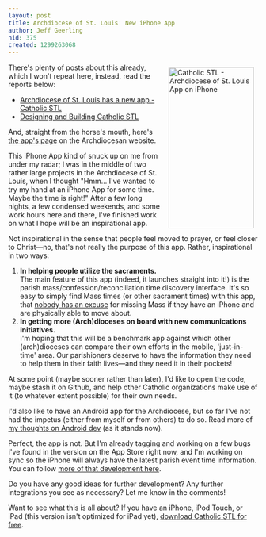 ```yaml
---
layout: post
title: Archdiocese of St. Louis' New iPhone App
author: Jeff Geerling
nid: 375
created: 1299263068
---
```

<p><img src="http://www.opensourcecatholic.com/sites/opensourcecatholic.com/files/user-uploads/oscatholic/iphone-4-hires.jpg" alt="Catholic STL - Archdiocese of St. Louis App on iPhone" width="172" height="325" style="float: right; margin: 8px;" />There's plenty of posts about this already, which I won't repeat here, instead, read the reports below:</p><ul><li><a href="http://www.lifeisaprayer.com/blog/2011/archdiocese-st-louis-has-a-new">Archdiocese of St. Louis has a new app - Catholic STL</a></li><li><a href="http://archstldev.com/story/2011/designing-and-buildi">Designing and Building Catholic STL</a></li></ul><p>And, straight from the horse's mouth, here's <a href="http://archstl.org/mobile-app">the app's page</a> on the Archdiocesan website.</p><p>This iPhone App kind of snuck up on me from under my radar; I was in the middle of two rather large projects in the Archdiocese of St. Louis, when I thought "Hmm... I've wanted to try my hand at an iPhone App for some time. Maybe the time is right!" After a few long nights, a few condensed weekends, and some work hours here and there, I've finished work on what I hope will be an inspirational app.</p><p>Not inspirational in the sense that people feel moved to prayer, or feel closer to Christ—no, that's not really the purpose of this app. Rather, inspirational in two ways:</p><ol><li><strong>In helping people utilize the sacraments.</strong><br />The main feature of this app (indeed, it launches straight into it!) is the parish mass/confession/reconciliation time discovery interface. It's so easy to simply find Mass times (or other sacrament times) with this app, that <a href="http://stlouisreview.com/article/2011-03-02/cross-go-mass-sunday">nobody has an excuse</a> for missing Mass if they have an iPhone and are physically able to move about.</li><li><strong>In getting more (Arch)dioceses on board with new communications initiatives.</strong><br />I'm hoping that this will be a benchmark app against which other (arch)dioceses can compare their own efforts in the mobile, 'just-in-time' area. Our parishioners deserve to have the information they need to help them in their faith lives—and they need it in their pockets!</li></ol><p>At some point (maybe sooner rather than later), I'd like to open the code, maybe stash it on Github, and help other Catholic organizations make use of it (to whatever extent possible) for their own needs.</p><p>I'd also like to have an Android app for the Archdiocese, but so far I've not had the impetus (either from myself or from others) to do so. Read more of <a href="http://www.lifeisaprayer.com/blog/2011/developing-android-or-not">my thoughts on Android dev</a> (as it stands now).</p><p>Perfect, the app is not. But I'm already tagging and working on a few bugs I've found in the version on the App Store right now, and I'm working on sync so the iPhone will always have the latest parish event time information. You can follow <a href="http://archstldev.com/project/issues/archstl-mobile?text=&amp;status=All&amp;priorities=All&amp;categories=All&amp;component=All">more of that development here</a>.</p><p>Do you have any good ideas for further development? Any further integrations you see as necessary? Let me know in the comments!</p><p>Want to see what this is all about? If you have an iPhone, iPod Touch, or iPad (this version isn't optimized for iPad yet), <a href="http://itunes.apple.com/us/app/catholic-stl-archdiocese-st/id422420472?mt=8">download Catholic STL for free</a>.</p>
